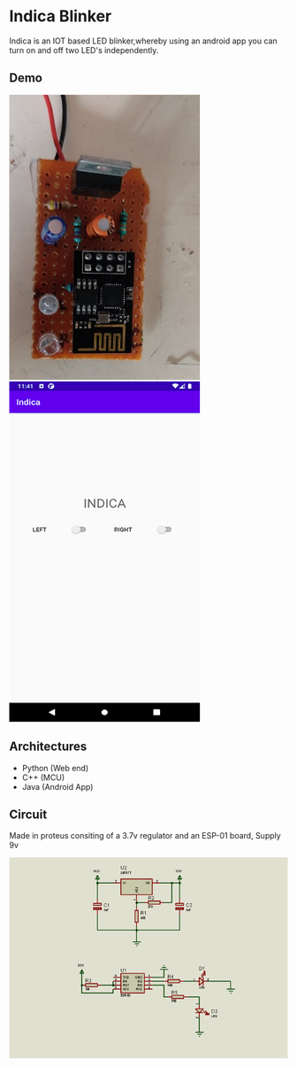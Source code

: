 
# Indica Blinker

Indica is an IOT based LED blinker,whereby using an android app you can turn on and off two LED's independently.


## Demo

![Prototype](documentation/demo.jpg?raw=true "Prototype")
![Android App](documentation/app.png?raw=true "Android AppAndroid App")


## Architectures

- Python (Web end)
- C++    (MCU)
- Java   (Android App)


## Circuit

Made in proteus consiting of a 3.7v regulator and an ESP-01 board, Supply 9v


![Circuit](documentation/circuit.png?raw=true "Circuit")